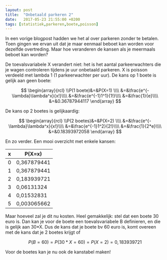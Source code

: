 ```yaml
---
layout: post
title:  "Onbetaald parkeren 2"
date:   2017-05-23 21:55:00 +0200
tags: [statistiek,parkeren,boete,poisson]
---
```

In een vorige blogpost hadden we het al over parkeren zonder te betalen. Toen gingen we ervan uit dat je maar eenmaal beboet kan worden
voor dezelfde overtreding. Maar hoe veranderen de kansen als je meermaals beboet kan worden?


De toevalsvariabele X verandert niet: het is het aantal parkeerwachters die je wagen controleren tijdens je uur onbetaald parkeren.
X is poisson verdeeld met lambda 1 (1 parkeerwachter per uur). De kans op 1 boete is gelijk aan geen boete:


$$
\begin{array}{rcl}
\\P(1 boete)&=&P(X=1) \\\\
&=&\frac{e^{-\lambda}\lambda^x}{x!}\\\\
&=&\frac{e^{-1}1^1}{1!}\\\\
&=&\frac{1}{e}\\\\
&=&0.36787944117
\end{array}
$$


De kans op 2 boetes is gelijkaardig:

$$
\begin{array}{rcl}
\\P(2 boetes)&=&P(X=2) \\\\
&=&\frac{e^{-\lambda}\lambda^x}{x!}\\\\
&=&\frac{e^{-1}1^2}{2!}\\\\
&=&\frac{1}{2*e}\\\\
&=&0.18393972058
\end{array}
$$

En zo verder. Een mooi overzicht met enkele kansen:

|x|	P(X=x)|
|-|-|
|0|	0,367879441|
|1|	0,367879441|
|2|	0,183939721|
|3|	0,06131324|
|4|	0,01532831|
|5|	0,003065662|

Maar hoeveel zal je dit nu kosten. Heel gemakkelijk: stel dat een boete 30 euro is. Dan kan je voor de boete een toevalsvariabele B definieren,
en die is gelijk aan 30*X. Dus de kans dat je boete bv 60 euro is, komt overeen met de kans dat je 2 boetes krijgt of

$$
P(B=60)=P(30*X=60)=P(X=2)=0,183939721
$$

Voor de boetes kan je nu ook de kanstabel maken!
